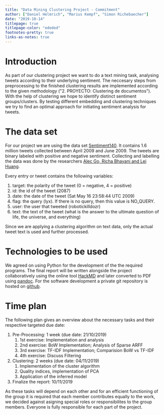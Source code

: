 ```yaml
---
title: "Data Mining Clustering Project - Commitment"
author: ["Daniel Helmrich", "Marius Kempf", "Simon Richebaecher"]
date: "2019-10-14"
titlepage: true
titlepage-color: "ededed"
footnotes-pretty: true
links-as-notes: true
---
```


# Introduction

As part of our clustering project we want to do a text mining task, analysing tweets according to their underlying sentiment. The neccesary steps from preprocessing to
the finished clustering results are implemented according to the given methodology ("2. PROYECTO: Clustering de documentos"). With the help of clustering we hope to
identify distinct sentiment groups/clusters. By testing different embedding and clustering techniques we try to find an optimal approach for initiating sentiment analysis for tweets. 

# The data set
For our project we are using the data set [Sentiment140](https://www.kaggle.com/kazanova/sentiment140). It contains 1.6 million tweets collected between April 2009 and June 2009. The tweets are binary labeled with positive and negative sentiment. Collecting and labelling the data was done by the researchers [Alec Go, Richa Bhayani and Lei Huang](https://cs.stanford.edu/people/alecmgo/papers/TwitterDistantSupervision09.pdf).

Every entry or tweet contains the following variables:

1. target: the polarity of the tweet (0 = negative, 4 = positive)
2. id: the id of the tweet (2087)
3. date: the date of the tweet (Sat May 16 23:58:44 UTC 2009)
4. flag: the query (lyx). If there is no query, then this value is NO_QUERY.
5. user: the user that tweeted (robotickilldozr)
6. text: the text of the tweet (what is the answer to the ultimate question of life, the universe, and everything)

Since we are applying a clustering algorithm on text data, only the actual tweet text is used and further processed. 


# Technologies to be used

We agreed on using Python for the development of the the required programs. The final report will be written alongside the project collaboratively using the online tool [HackMD](https://hackmd.io) and later converted to PDF using [pandoc](https://pandoc.org/MANUAL.html). For the software development a private git repository is hosted on [github](https://github.com).

# Time plan

The following plan gives an overview about the necessary tasks and their respective targeted due date:

1. Pre-Processing: 1 week (due date: 21/10/2019)
    1. 1st exercise: Implementation and analysis
    2. 2nd exercise: BoW Implementation; Analysis of Sparse ARFF
    3. 3rd exercise: TF-IDF Implementation; Comparision BoW vs TF-IDF
    4. 4th exercise: Discuss Filtering
2. Clustering: 2 weeks (due date: 04/11/2019)
    1. Implementation of the cluster algorithm
    2. Quality indices, implementation of PCA
    3. Application of the inferred model
3. Finalize the report: 10/11/2019

As these tasks will depend on each other and for an efficient functioning of the group it is required that each member contributes equally to the work, we decided against asigning special roles or responsibilites to the group members. Everyone is fully responsible for each part of the project.